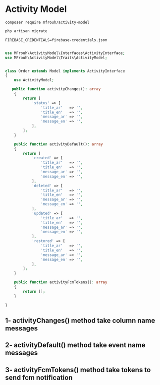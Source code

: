 # Activity Model

```composer
composer require mfrouh/activity-model
```

```bash
php artisan migrate
```

```env
FIREBASE_CREDENTIALS=firebase-credentials.json
```

```php

use MFrouh\ActivityModel\Interfaces\ActivityInterface;
use MFrouh\ActivityModel\Traits\ActivityModel;


class Order extends Model implements ActivityInterface
{
    use ActivityModel;

   public function activityChanges(): array
    {
        return [
            'status' => [
                'title_ar'   => '',
                'title_en'   => '',
                'message_ar' => '',
                'message_en' => '',
            ],
        ];
    }

    public function activityDefault(): array
    {
        return [
            'created' => [
                'title_ar'   => '',
                'title_en'   => '',
                'message_ar' => '',
                'message_en' => '',
            ],
            'deleted' => [
                'title_ar'   => '',
                'title_en'   => '',
                'message_ar' => '',
                'message_en' => '',
            ],
            'updated' => [
                'title_ar'   => '',
                'title_en'   => '',
                'message_ar' => '',
                'message_en' => '',
            ],
            'restored' => [
                'title_ar'   => '',
                'title_en'   => '',
                'message_ar' => '',
                'message_en' => '',
            ],
        ];
    }

    public function activityFcmTokens(): array
    {
        return [];
    }

}
```

## **1- activityChanges() method take column name messages**

## **2- activityDefault() method take event name messages**

## **3- activityFcmTokens() method take tokens to send fcm notification**

